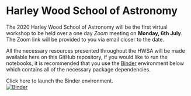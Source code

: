 # Harley Wood School of Astronomy
The 2020 Harley Wood School of Astronomy will be the first virtual workshop to be held over a one day *Zoom* meeting on **Monday, 6th July**. The Zoom link will be provided to you via email closer to the date.

All the necessary resources presented throughout the HWSA will be made available here on this GitHub repository, if you would like to run the notebooks, it is recommended that you use the [Binder](https://jupyter.org/binder) environment below which contains all of the necessary package dependencies.

Click here to launch the Binder environment.<br>
[![Binder](https://mybinder.org/badge_logo.svg)](https://mybinder.org/v2/gh/harley-wood-school-for-astronomy/HWSA2020/master)
